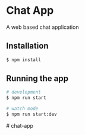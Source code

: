 # Chat App

A web based chat application

## Installation

```bash
$ npm install
```

## Running the app

```bash
# development
$ npm run start

# watch mode
$ npm run start:dev
```
#   c h a t - a p p  
 